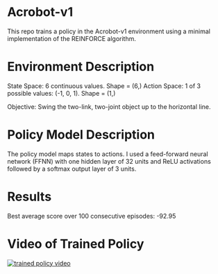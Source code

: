 # Acrobot-v1

This repo trains a policy in the Acrobot-v1 environment using a minimal implementation of the REINFORCE algorithm.

# Environment Description

State Space: 6 continuous values. Shape = (6,)
Action Space: 1 of 3 possible values: (-1, 0, 1). Shape = (1,)

Objective: Swing the two-link, two-joint object up to the horizontal line. 

# Policy Model Description
The policy model maps states to actions. I used a feed-forward neural network (FFNN) with one hidden layer of 32 units and ReLU activations followed by a softmax output layer of 3 units.

# Results

Best average score over 100 consecutive episodes: -92.95

# Video of Trained Policy

[![trained policy video](https://drive.google.com/open?id=1VGpMjh4YSv6HKSojXinvg4AZkV1p81MB)](https://drive.google.com/open?id=1VGpMjh4YSv6HKSojXinvg4AZkV1p81MB)
